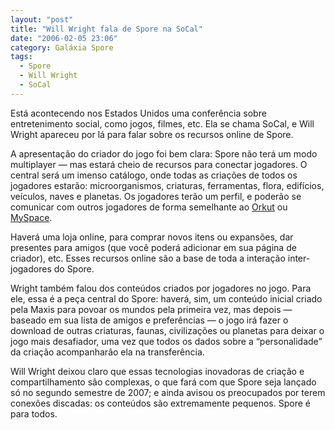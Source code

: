 ```yaml
---
layout: "post"
title: "Will Wright fala de Spore na SoCal"
date: "2006-02-05 23:06"
category: Galáxia Spore
tags:
  - Spore
  - Will Wright
  - SoCal
---
```

Está acontecendo nos Estados Unidos uma conferência sobre entretenimento social, como jogos, filmes, etc. Ela se chama SoCal, e Will Wright apareceu por lá para falar sobre os recursos online de Spore.

A apresentação do criador do jogo foi bem clara: Spore não terá um modo multiplayer — mas estará cheio de recursos para conectar jogadores. O central será um imenso catálogo, onde todas as criações de todos os jogadores estarão: microorganismos, criaturas, ferramentas, flora, edifícios, veículos, naves e planetas. Os jogadores terão um perfil, e poderão se comunicar com outros jogadores de forma semelhante ao [Orkut](http://www.orkut.com/) ou [MySpace](http://www.myspace.com/).

Haverá uma loja online, para comprar novos itens ou expansões, dar presentes para amigos (que você poderá adicionar em sua página de criador), etc. Esses recursos online são a base de toda a interação inter-jogadores do Spore.

Wright também falou dos conteúdos criados por jogadores no jogo. Para ele, essa é a peça central do Spore: haverá, sim, um conteúdo inicial criado pela Maxis para povoar os mundos pela primeira vez, mas depois — baseado em sua lista de amigos e preferências — o jogo irá fazer o download de outras criaturas, faunas, civilizações ou planetas para deixar o jogo mais desafiador, uma vez que todos os dados sobre a “personalidade” da criação acompanharão ela na transferência.

Will Wright deixou claro que essas tecnologias inovadoras de criação e compartilhamento são complexas, o que fará com que Spore seja lançado só no segundo semestre de 2007; e ainda avisou os preocupados por terem conexões discadas: os conteúdos são extremamente pequenos. Spore é para todos.
